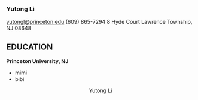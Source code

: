 ### Yutong Li 
yutongl@princeton.edu   (609) 865-7294
8 Hyde Court 
Lawrence Township, NJ 08648
## EDUCATION 
**Princeton University, NJ**
- mimi
- bibi

<p align="center">
     Yutong Li
</p>
